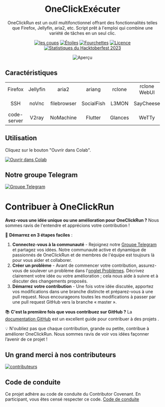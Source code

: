 <h1 align="center">OneClickExécuter</h1>

<div align="center">

OneClickRun est un outil multifonctionnel offrant des fonctionnalités telles que Firefox, Jellyfin, aria2, etc. Script prêt à l'emploi qui combine une variété de tâches en un seul clic.

[![les coups](https://hits.seeyoufarm.com/api/count/incr/badge.svg?url=https%3A%2F%2Fgithub.com%2Fbiplobsd%2FOneClickRun&count_bg=%2379C83D&title_bg=%23555555&icon=&icon_color=%23E7E7E7&title=hits&edge_flat=false)](https://hits.seeyoufarm.com)
[![Étoiles](https://img.shields.io/github/stars/biplobsd/OneClickRun?style=social)](https://github.com/biplobsd/OneClickRun)
[![Fourchettes](https://img.shields.io/github/forks/biplobsd/OneClickRun?style=social)](https://github.com/biplobsd/OneClickRun)
[![Licence](https://img.shields.io/github/license/biplobsd/OneClickRun)](https://github.com/biplobsd/OneClickRun/blob/main/LICENSE)
[![Statistiques du Hacktoberfest 2023](https://img.shields.io/github/hacktoberfest/2023/biplobsd/OneClickRun?label=Hacktoberfest+2023)](https://github.com/biplobsd/OneClickRun/pulls?q=is%3Apr+is%3Amerged+created%3A2023-10-01..2023-10-31)

![Aperçu](https://raw.githubusercontent.com/biplobsd/OneClickRun/master/img/preview.gif)

</div>

## Caractéristiques

| | | | | | | | |
|:--:|:--:|:--:|:--:|:--:|:--:|:--:|:--:|
|Firefox|Jellyfin|aria2|ariang|rclone|rclone WebUI|Netdata|Cloud Commander|
|SSH|noVnc|filebrowser|SocialFish|L3MON|SayCheese|spotify-downloader|pyLoad|
|code-server|V2ray|NoMachine|Flutter|Glances|WeTTy|Kivy|go-http-file-server|

## Utilisation

Cliquez sur le bouton "Ouvrir dans Colab".

[![Ouvrir dans Colab](https://colab.research.google.com/assets/colab-badge.svg)](https://colab.research.google.com/github/biplobsd/OneClickRun/blob/master/OneClickRun.ipynb)

## Notre groupe Telegram

[![Groupe Telegram](https://i.imgur.com/CLg6blO.png)](https://t.me/torrentToGM)

# Contribuer à OneClickRun

**Avez-vous une idée unique ou une amélioration pour OneClickRun ?** Nous sommes ravis de l'entendre et apprécions votre contribution !

🔗 **Démarrez en 3 étapes faciles** :
1. **Connectez-vous à la communauté** - Rejoignez notre [Groupe Telegram](https://t.me/torrentToGM) et partagez vos idées. Notre communauté active et dynamique de passionnés de OneClickRun et de membres de l'équipe est toujours là pour vous aider et collaborer.
2. **Créer un problème** - Avant de commencer votre contribution, assurez-vous de soulever un problème dans l'[onglet Problèmes](https://github.com/biplobsd/OneClickRun/issues). Décrivez clairement votre idée ou votre amélioration ; cela nous aide à suivre et à discuter des changements proposés.
3. **Démarrez votre contribution** - Une fois votre idée discutée, apportez vos modifications dans une branche distincte et préparez-vous à une pull request. Nous encourageons toutes les modifications à passer par une pull request GitHub vers la branche « master ».

📚 **C'est la première fois que vous contribuez sur GitHub ?** La [documentation GitHub](https://docs.github.com/en/get-started/quickstart/contributing-to-projects) est un excellent guide pour contribuer à des projets .

💡 N'oubliez pas que chaque contribution, grande ou petite, contribue à améliorer OneClickRun. Nous sommes ravis de voir vos idées façonner l’avenir de ce projet !

## Un grand merci à nos contributeurs

[![contributeurs](https://contrib.rocks/image?repo=biplobsd/OneClickRun)](https://github.com/biplobsd/OneClickRun/graphs/contributors)

## Code de conduite

Ce projet adhère au code de conduite du Contributor Covenant. En participant, vous êtes censé respecter ce code.
[Code de conduite](https://github.com/biplobsd/OneClickRun/blob/master/.github/CODE_OF_CONDUCT.md)
